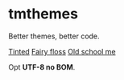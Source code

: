 # tmthemes
Better themes, better code.

[Tinted](https://tinted-theming.github.io/tinted-gallery/)
[Fairy floss](https://github.com/sailorhg/fairyfloss)
[Old school me]()

Opt **UTF-8 no BOM**.

